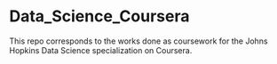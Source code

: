 # Data_Science_Coursera
This repo corresponds to the works done as coursework for the Johns Hopkins Data Science specialization on Coursera.
